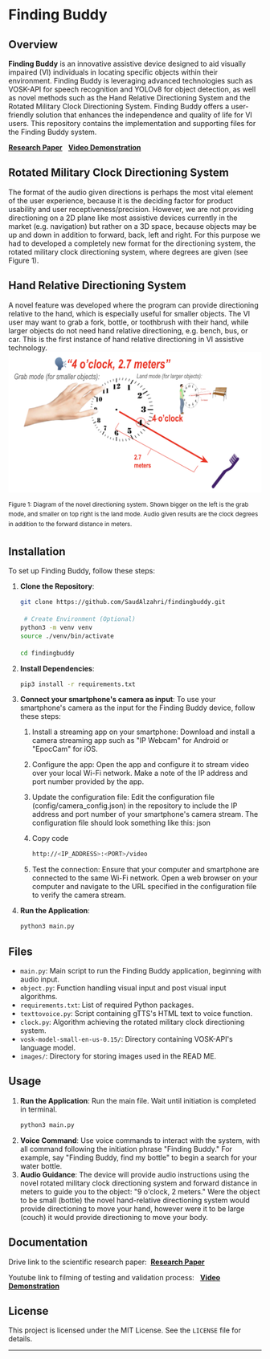 # Finding Buddy

## Overview
**Finding Buddy** is an innovative assistive device designed to aid visually impaired (VI) individuals in locating specific objects within their environment. Finding Buddy is leveraging advanced technologies such as VOSK-API for speech recognition and YOLOv8 for object detection, as well as novel methods such as the Hand Relative Directioning System and the Rotated Military Clock Directioning System. Finding Buddy offers a user-friendly solution that enhances the independence and quality of life for VI users. This repository contains the implementation and supporting files for the Finding Buddy system.
    
[**Research Paper**](google.com) &nbsp; [**Video Demonstration**](https://www.youtube.com/watch?v=zEVl4kBO3d4) 


## Rotated Military Clock Directioning System
The format of the audio given directions is perhaps the most vital element of the user experience, because it is the deciding factor for product usability and user receptiveness/precision. However, we are not providing directioning on a 2D plane like most assistive devices currently in the market (e.g. navigation) but rather on a 3D space, because objects may be up and down in addition to forward, back, left and right. For this purpose we had to developed a completely new format for the directioning system, the rotated military clock directioning system, where degrees are given (see Figure 1).

## Hand Relative Directioning System
A novel feature was developed where the program can provide directioning relative to the hand, which is especially useful for smaller objects. The VI user may want to grab a fork, bottle, or toothbrush with their hand, while larger objects do not need hand relative directioning, e.g. bench, bus, or car. This is the first instance of hand relative directioning in VI assistive technology. <img src="images/figure1.png" alt="Figure 1" width="600"/>

<sup>Figure 1: Diagram of the novel directioning system. Shown bigger on the left is the grab mode, and smaller on top right is the land mode. Audio given results are the clock degrees in addition to the forward distance in meters.</sup>



## Installation
To set up Finding Buddy, follow these steps:

1. **Clone the Repository**:
    ```bash
    git clone https://github.com/SaudAlzahri/findingbuddy.git
    
     # Create Environment (Optional)
    python3 -m venv venv
    source ./venv/bin/activate
    
    cd findingbuddy

    ```

3. **Install Dependencies**:
    ```bash
    pip3 install -r requirements.txt
    ```

4. **Connect your smartphone's camera as input**:
   To use your smartphone's camera as the input for the Finding Buddy device, follow these steps:

    1. Install a streaming app on your smartphone: Download and install a camera streaming app such as "IP Webcam" for Android or "EpocCam" for iOS.
    2. Configure the app: Open the app and configure it to stream video over your local Wi-Fi network. Make a note of the IP address and port number provided by the app.
    3. Update the configuration file: Edit the configuration file (config/camera_config.json) in the repository to include the IP address and port number of your smartphone's camera stream. The configuration file should look something like this:
json
    4. Copy code
   
        ```bash
        http://<IP_ADDRESS>:<PORT>/video
        ```

    6. Test the connection: Ensure that your computer and smartphone are connected to the same Wi-Fi network. Open a web browser on your computer and navigate to the URL specified in the configuration file to verify the camera stream.

6. **Run the Application**:
    ```bash
    python3 main.py
    ```

## Files
- `main.py`: Main script to run the Finding Buddy application, beginning with audio input.
- `object.py`: Function handling visual input and post visual input algorithms.
- `requirements.txt`: List of required Python packages.
- `texttovoice.py`: Script containing gTTS's HTML text to voice function.
- `clock.py`: Algorithm achieving the rotated military clock directioning system.
- `vosk-model-small-en-us-0.15/`: Directory containing VOSK-API's language model.
- `images/`: Directory for storing images used in the READ ME.

## Usage
1. **Run the Application**:
    Run the main file. Wait until initiation is completed in terminal.
    ```bash
    python3 main.py
    ```
3. **Voice Command**:
    Use voice commands to interact with the system, with all command following the initiation phrase "Finding Buddy." For example, say "Finding Buddy, find my bottle" to begin a search for your water bottle.
5. **Audio Guidance**:
    The device will provide audio instructions using the novel rotated military clock directioning system and forward distance in meters to guide you to the object: "9 o'clock, 2 meters." Were the object to be small (bottle) the novel hand-relative directioning system would provide directioning to move your hand, however were it to be large (couch) it would provide directioning to move your body.

## Documentation
Drive link to the scientific research paper:
&nbsp;[**Research Paper**](google.com)

Youtube link to filming of testing and validation process: &nbsp; [**Video Demonstration**](https://www.youtube.com/watch?v=zEVl4kBO3d4)

## License
This project is licensed under the MIT License. See the `LICENSE` file for details.

---

